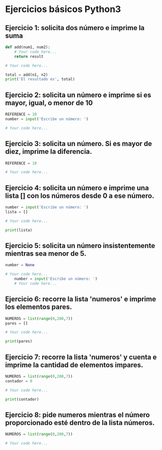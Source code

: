 # Ejercicios básicos Python3

## Ejercicio 1: solicita dos número e imprime la suma
```python
def add(num1, num2):
    # Your code here...
    return result

# Your code here...

total = add(n1, n2)
print('El resultado es', total)
```

## Ejercicio 2: solicita un número e imprime si es mayor, igual, o menor de 10
```python
REFERENCE = 10
number = input('Escribe un número: ')

# Your code here...
```

## Ejercicio 3: solicita un número. Si es mayor de diez, imprime la diferencia.
```python
REFERENCE = 10

# Your code here...
```


## Ejercicio 4: solicita un número e imprime una lista [] con los números desde 0 a ese número.
```python
number = input('Escribe un número: ')
lista = []

# Your code here...

print(lista)
```

## Ejercicio 5: solicita un número insistentemente mientras sea menor de 5.
```python
number = None

# Your code here...
    number = input('Escribe un número: ')
    # Your code here...
```

## Ejercicio 6: recorre la lista 'numeros' e imprime los elementos pares.
```python
NUMEROS = list(range(0,200,7))
pares = []

# Your code here...

print(pares)
```

## Ejercicio 7: recorre la lista 'numeros' y cuenta e imprime la cantidad de elementos impares.
```python
NUMEROS = list(range(0,200,7))
contador = 0

# Your code here...

print(contador)
```

## Ejercicio 8: pide numeros mientras el número proporcionado esté dentro de la lista números.
```python
NUMEROS = list(range(0,200,7))

# Your code here...

```
